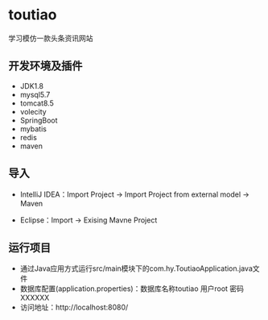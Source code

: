 # toutiao
学习模仿一款头条资讯网站


## 开发环境及插件

* JDK1.8
* mysql5.7
* tomcat8.5
* volecity
* SpringBoot
* mybatis
* redis
* maven


## 导入

- IntelliJ IDEA：Import Project -> Import Project from external model -> Maven

- Eclipse：Import -> Exising Mavne Project


## 运行项目

  - 通过Java应用方式运行src/main模块下的com.hy.ToutiaoApplication.java文件
  - 数据库配置(application.properties)：数据库名称toutiao   用户root    密码XXXXXX
  - 访问地址：http://localhost:8080/

